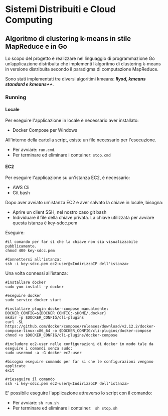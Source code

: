 # Sistemi Distribuiti e Cloud Computing
## Algoritmo di clustering k-means in stile MapReduce e in Go

Lo scopo del progetto è realizzare nel linguaggio di programmazione Go un’applicazione distribuita che implementi
l’algoritmo di clustering k-means in versione distribuita secondo il paradigma di computazione
MapReduce.

Sono stati implementati tre diversi algoritimi kmeans: **_llyod, kmeans standard e kmeans++_**.
### Running
#### Locale
Per eseguire l'applicazione in locale è necessario aver installato:
- Docker Compose per Windows

All'interno della cartella script, esiste un file necessario per l'esecuzione. 
- Per avviare: `run.cmd`.
- Per terminare ed eliminare i container: `stop.cmd`

#### EC2
Per eseguire l'applicazione su un'istanza EC2, è necessario:
- AWS Cli
- Git bash

Dopo aver avviato un'istanza EC2 e aver salvato la chiave in locale, bisogna:
- Aprire un client SSH, nel nostro caso git bash 
- Individuare il file della chiave privata. La chiave utilizzata per avviare questa istanza è key-sdcc.pem 

Eseguire:
``` 
#il comando per far sì che la chiave non sia visualizzabile pubblicamente. 
chmod 400 key-sdcc.pem

#Connettersi all'istanza: 
ssh -i key-sdcc.pem ec2-user@<IndirizzoIP dell'istanza>
```

Una volta connessi all'istanza:
```
#installare docker
sudo yum install -y docker

#eseguire docker
sudo service docker start

#installare plugin docker-compose manualmente:
DOCKER_CONFIG=${DOCKER_CONFIG:-$HOME/.docker}
mkdir -p $DOCKER_CONFIG/cli-plugins
curl -SL https://github.com/docker/compose/releases/download/v2.12.2/docker-compose-linux-x86_64 -o $DOCKER_CONFIG/cli-plugins/docker-compose
chmod +x $DOCKER_CONFIG/cli-plugins/docker-compose

#includere ec2-user nelle configurazioni di docker in modo tale da eseguire i comandi senza sudo: 
sudo usermod -a -G docker ec2-user

#bisogna eseguire comando per far si che le configurazioni vengano applicate
exit 

#rieseguire il comando
ssh -i key-sdcc.pem ec2-user@<IndirizzoIP dell'istanza>
```

E' possibile eseguire l'applicazione attraverso lo script con il comando:
 - Per avviare: `sh run.sh`
 - Per terminare ed eliminare i container: ` sh stop.sh`



